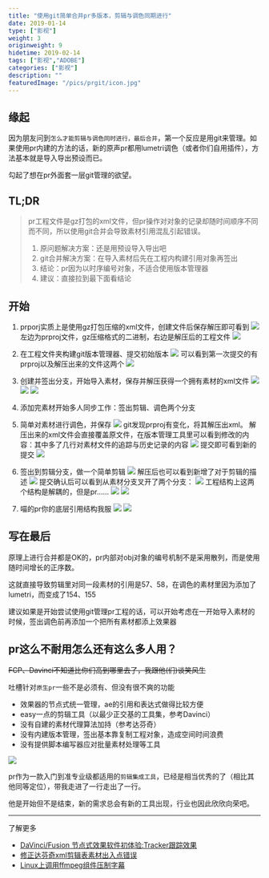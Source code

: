 ```yaml
---
title: "使用git简单合并pr多版本，剪辑与调色同期进行"
date: 2019-01-14
type: ["影视"]
weight: 3
originweight: 9
hidetime: 2019-02-14
tags: ["影视","ADOBE"]
categories: ["影视"]
description: ""
featuredImage: "/pics/prgit/icon.jpg"
---
```


## 缘起

因为朋友问到``怎么才能剪辑与调色同时进行，最后合并``，第一个反应是用git来管理。如果使用pr内建的方法的话，新的原声pr都用lumetri调色（或者你们自用插件），方法基本就是导入导出预设而已。

勾起了想在pr外面套一层git管理的欲望。

## TL;DR
> pr工程文件是gz打包的xml文件，但pr操作对对象的记录却随时间顺序不同而不同，所以使用git合并会导致素材引用混乱引起错误。
> 
> 1. 原问题解决方案：还是用预设导入导出吧
> 2. git合并解决方案：在导入素材后先在工程内构建引用对象再签出
> 3. 结论：pr因为以时序编号对象，不适合使用版本管理器
> 4. 建议：直接拉到最下面看结论

## 开始

1. prporj实质上是使用gz打包压缩的xml文件，创建文件后保存解压即可看到
    ![](/pics/prgit/01.jpg)
    左边为prproj文件，gz压缩格式的二进制，右边是解压后的工程文件
    ![](/pics/prgit/02.jpg)

2. 在工程文件夹构建git版本管理器、提交初始版本
    ![](/pics/prgit/03.jpg)
    可以看到第一次提交的有prproj以及解压出来的文件这两个
    ![](/pics/prgit/04.jpg)

3. 创建并签出分支，开始导入素材，保存并解压获得一个拥有素材的xml文件
    ![](/pics/prgit/05.jpg)
    ![](/pics/prgit/06.jpg)
    ![](/pics/prgit/07.jpg)

4. 添加完素材开始多人同步工作：签出剪辑、调色两个分支

5. 简单对素材进行调色，并保存
    ![](/pics/prgit/08.jpg)
    git发现prproj有变化，将其解压出xml。
    解压出来的xml文件会直接覆盖原文件，在版本管理工具里可以看到修改的内容：其中多了几行对素材文件的追踪与历史记录的内容
    ![](/pics/prgit/09.jpg)
    提交即可看到新的提交
    ![](/pics/prgit/10.jpg)

6. 签出到剪辑分支，做一个简单剪辑
    ![](/pics/prgit/11.jpg)
    解压后也可以看到新增了对于剪辑的描述
    ![](/pics/prgit/12.jpg)
    提交确认后可以看到从素材分支叉开了两个分支：
    ![](/pics/prgit/13.jpg)
    工程结构上这两个结构是解耦的，但是pr……
    ![](/pics/prgit/14.jpg)
    ![](/pics/prgit/15.jpg)

7. 喵的pr你的底层引用结构我服
    ![](/pics/prgit/16.jpg)
    ![](/pics/prgit/17.jpg)


## 写在最后
原理上进行合并都是OK的，pr内部对obj对象的编号机制不是采用散列，而是使用随时间增长的正序数。

这就直接导致剪辑里对同一段素材的引用是57、58，在调色的素材里因为添加了lumetri，而变成了154、155

建议如果是开始尝试使用git管理pr工程的话，可以开始考虑在一开始导入素材的时候，签出调色前再添加一个把所有素材都添上效果器

## pr这么不耐用怎么还有这么多人用？

~~FCP、Davinci不知道比你们高到哪里去了，我跟他(们)谈笑风生~~

吐槽针对``原生pr``一些不是必须有、但没有很不爽的功能

- 效果器的节点式统一管理，ae的引用和表达式做得比较方便
- easy一点的剪辑工具（以最少正交基的工具集，参考Davinci）
- 没有自建的素材代理算法加持（参考达芬奇）
- 没有内建版本管理，签出基本靠复制工程对象，造成空间时间浪费
- 没有提供脚本编写器应对批量素材处理等工具

![](/pics/prgit/end.jpg)

pr作为一款入门到准专业级都适用的``剪辑集成工具``，已经是相当优秀的了（相比其他同等定位），带我走进了一行走出了一行。

他是开始但不是结束，新的需求总会有新的工具出现，行业也因此欣欣向荣吧。

---
了解更多

- [DaVinci/Fusion 节点式效果软件初体验:Tracker跟踪效果](https://visnz.github.io/post/media10/davinci-track/)
- [修正达芬奇xml剪辑表素材出入点错误](https://visnz.github.io/post/media10/dvc-xml-fix/)
- [Linux上调用ffmpeg组件压制字幕](https://visnz.github.io/post/application2/wan/)